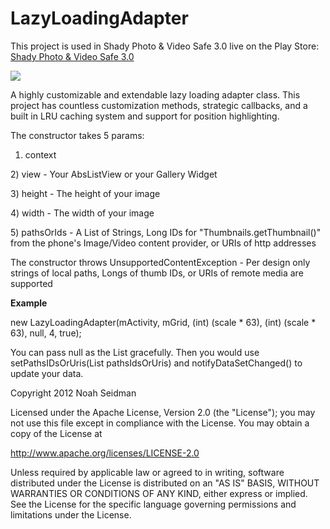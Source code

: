 LazyLoadingAdapter
==================

This project is used in Shady Photo & Video Safe 3.0 live on the Play Store: <a href="https://play.google.com/store/apps/details?id=com.project.memoryerrorsafetwo">Shady Photo & Video Safe 3.0</a>

<img src="https://lh3.ggpht.com/CVH-reFVv4KGr6JBzX6RY8hiSDBceH6TD9F13W1jpc9zPGiYtNiPkihCwC3ZMEVSxQ=w124"/>

A highly customizable and extendable lazy loading adapter class. This project has countless customization methods, strategic callbacks, and a built in LRU caching system and support for position highlighting.

The constructor takes 5 params:

1) context 
<p>
2) view  - Your AbsListView or your Gallery Widget
<p>
3) height - The height of your image
<p>
4) width - The width of your image
<p>
5) pathsOrIds - A List of Strings, Long IDs for "Thumbnails.getThumbnail()" from the phone's Image/Video content provider, or URIs of http addresses

The constructor throws UnsupportedContentException - Per design only strings of local paths, Longs of thumb IDs, or URIs of remote media are supported

<B> Example </B>

new LazyLoadingAdapter<String>(mActivity, mGrid, (int) (scale * 63), (int) (scale * 63), null, 4, true);

You can pass null as the List gracefully. Then you would use setPathsIDsOrUris(List<E> pathsIdsOrUris) and notifyDataSetChanged() to update your data.

Copyright 2012 Noah Seidman

Licensed under the Apache License, Version 2.0 (the "License");
you may not use this file except in compliance with the License.
You may obtain a copy of the License at

   http://www.apache.org/licenses/LICENSE-2.0

Unless required by applicable law or agreed to in writing, software
distributed under the License is distributed on an "AS IS" BASIS,
WITHOUT WARRANTIES OR CONDITIONS OF ANY KIND, either express or implied.
See the License for the specific language governing permissions and
limitations under the License.